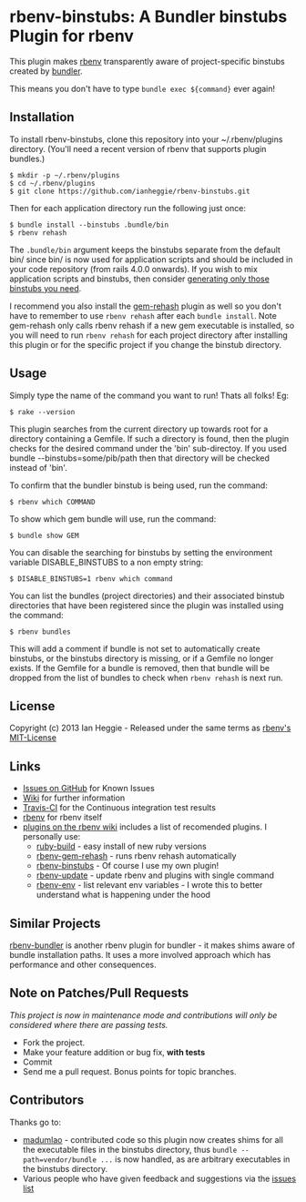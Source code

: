 # rbenv-binstubs: A Bundler binstubs Plugin for rbenv

This plugin makes [rbenv](http://rbenv.org/) transparently
aware of project-specific binstubs created by [bundler](http://gembundler.com/).

This means you don't have to type `bundle exec ${command}` ever again!

## Installation

To install rbenv-binstubs, clone this repository into your ~/.rbenv/plugins directory. (You'll need a recent version of rbenv that supports plugin bundles.)

    $ mkdir -p ~/.rbenv/plugins
    $ cd ~/.rbenv/plugins
    $ git clone https://github.com/ianheggie/rbenv-binstubs.git 

Then for each application directory run the following just once:

    $ bundle install --binstubs .bundle/bin
    $ rbenv rehash

The `.bundle/bin` argument keeps the binstubs separate from the default bin/ since bin/ is now used for application scripts and should be included in your code repository (from rails 4.0.0 onwards). If you wish to mix application scripts and binstubs, then consider [generating only those binstubs you need](https://coderwall.com/p/vhfxia).

I recommend you also install the [gem-rehash](https://github.com/sstephenson/rbenv-gem-rehash) plugin as well so you don't have to remember to use `rbenv rehash` after each `bundle install`. Note gem-rehash only calls rbenv rehash if a new gem executable is installed, so you will need to run `rbenv rehash` for each project directory after installing this plugin or for the specific project if you change the binstub directory.

## Usage

Simply type the name of the command you want to run! Thats all folks! Eg:

    $ rake --version

This plugin searches from the current directory up towards root for a directory containing a Gemfile.
If such a directory is found, then the plugin checks for the desired command under the 'bin' sub-directoy.
If you used bundle --binstubs=some/pib/path then that directory will be checked instead of 'bin'.

To confirm that the bundler binstub is being used, run the command:

    $ rbenv which COMMAND

To show which gem bundle will use, run the command:

    $ bundle show GEM

You can disable the searching for binstubs by setting the environment variable DISABLE\_BINSTUBS to a non empty string:

    $ DISABLE_BINSTUBS=1 rbenv which command

You can list the bundles (project directories) and their associated binstub directories that have been registered since the plugin was installed using the command:
    
    $ rbenv bundles

This will add a comment if bundle is not set to automatically create binstubs, or the binstubs directory is missing, or if a Gemfile no longer exists. If the Gemfile for a bundle is removed, then that bundle will be dropped from the list of bundles to check when `rbenv rehash` is next run.

## License

Copyright (c) 2013 Ian Heggie - Released under the same terms as [rbenv's MIT-License](https://github.com/sstephenson/rbenv#license)

## Links

* [Issues on GitHub](https://github.com/ianheggie/rbenv-binstubs/issues) for Known Issues
* [Wiki](https://github.com/ianheggie/rbenv-binstubs/wiki) for further information
* [Travis-CI](https://travis-ci.org/ianheggie/rbenv-binstubs) for the Continuous integration test results
* [rbenv](https://github.com/sstephenson/rbenv) for rbenv itself
* [plugins on the rbenv wiki](https://github.com/sstephenson/rbenv/wiki/Plugins) includes a list of recomended plugins. I personally use:
  * [ruby-build](https://github.com/sstephenson/ruby-build) - easy install of new ruby versions
  * [rbenv-gem-rehash](https://github.com/sstephenson/rbenv-gem-rehash) - runs rbenv rehash automatically
  * [rbenv-binstubs](https://github.com/ianheggie/rbenv-binstubs) - Of course I use my own plugin!
  * [rbenv-update](https://github.com/rkh/rbenv-update) - update rbenv and plugins with single command
  * [rbenv-env](https://github.com/ianheggie/rbenv-env) - list relevant env variables - I wrote this to better understand what is happening under the hood

## Similar Projects

[rbenv-bundler](https://github.com/carsomyr/rbenv-bundler) is another rbenv plugin for bundler - it makes shims aware of bundle installation paths. It uses a more involved approach which has performance and other consequences.

## Note on Patches/Pull Requests

*This project is now in maintenance mode and contributions will only be considered where there are passing tests.*

* Fork the project.
* Make your feature addition or bug fix, **with tests**
* Commit
* Send me a pull request. Bonus points for topic branches.

## Contributors

Thanks go to:

* [madumlao](https://github.com/madumlao) - contributed code so this plugin now creates shims for all the executable files in the binstubs directory, thus `bundle --path=vendor/bundle ...` is now handled, as are arbitrary executables in the binstubs directory.
* Various people who have given feedback and suggestions via the [issues list](https://github.com/ianheggie/rbenv-binstubs/issues)

